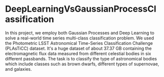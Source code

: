 # DeepLearningVsGaussianProcessClassification
In this project, we employ both Gaussian Processes and Deep Learning to solve a real-world time series multi-class classification problem. We used the Photometric LSST Astronomical Time-Series Classification Challenge (PLAsTiCC) dataset. It's a huge dataset of about 37.37 GB containing the electromagnetic flux data measured from different celestial bodies in six different passbands. The task is to classify the type of astronomical bodies which include classes such as brown dwarfs, different types of supernovae, and galaxies. 

